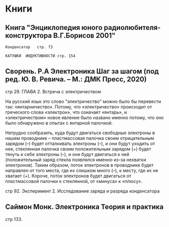 # Книги

## Книга "Энциклопедия юного радиолюбителя-конструктора В.Г.Борисов 2001"

    Конденсатор   стр. 73

    КАТУШКИ  ИНДУКТИВНОСТИ стр. 154



## Сворень. Р.А Электроника Шаг за шагом (под ред. Ю. В. Ревича. – М.: ДМК Пресс, 2020)

стр 29. ГЛАВА 2. Встреча с электричеством


На русский язык это слово "электричество" можно было бы перевести так: «янтарничество». 
Потому, что «электричество» происходит от греческого слова «электрон», что означает «янтарь», и «электричеством» новое явление было названо именно потому, что оно было обнаружено в опытах с янтарной палочкой.

Нетрудно сообразить, куда будут двигаться свободные электроны в нашем проводнике – пластмассовая палочка своим отрицательным зарядом (–) будет отталкивать электроны (–), и они будут уходить от нее, стек­лянная палочка своим положительным зарядом (+) будет тянуть к себе электроны (–), и они будут двигаться к ней (положительный заряд стекла появлялся именно из-за нехватки электронов). Таким образом, поток элект­ронов в проводнике будет направлен от того места, где их слишком много (–), к месту, где их не хватает (+). Короче, поток электронов будет двигаться от пластмассовой палочки к стеклянной, от «минуса» к «плюсу».


стр 92.  Эксперимент 2. Исследование заряда и разряда конденсатора


## Саймон Монк. Электроника Теория и практика

стр 133. 